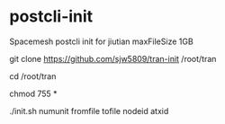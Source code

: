 # postcli-init
Spacemesh postcli init for jiutian
maxFileSize 1GB

git clone https://github.com/sjw5809/tran-init /root/tran

cd /root/tran

chmod 755 *

./init.sh numunit fromfile tofile nodeid atxid



